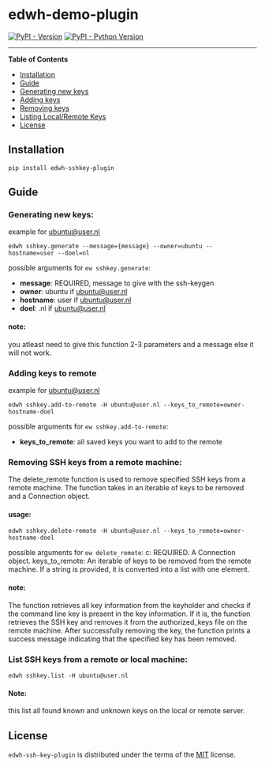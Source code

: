 # edwh-demo-plugin

[![PyPI - Version](https://img.shields.io/pypi/v/edwh-demo-plugin.svg)](https://pypi.org/project/edwh-demo-plugin)
[![PyPI - Python Version](https://img.shields.io/pypi/pyversions/edwh-demo-plugin.svg)](https://pypi.org/project/edwh-demo-plugin)

-----

**Table of Contents**

- [Installation](#installation)
- [Guide](#guide)
- [Generating new keys](#generating-new-keys)
- [Adding keys](#adding-keys-to-remote)
- [Removing keys](#removing-ssh-keys-from-a-remote-machine)
- [Listing Local/Remote Keys](#list-ssh-keys-from-a-remote-or-local-machine)
- [License](#license)

## Installation

```console
pip install edwh-sshkey-plugin
```

## Guide
### Generating new keys:
example for ubuntu@user.nl
```console
edwh sshkey.generate --message={message} --owner=ubuntu --hostname=user --doel=nl
```

possible arguments for `ew sshkey.generate`:
- **message**: REQUIRED, message to give with the ssh-keygen
- **owner**: ubuntu if ubuntu@user.nl
- **hostname**: user if ubuntu@user.nl
- **doel**: .nl if ubuntu@user.nl

#### note:
you atleast need to give this function 2-3 parameters and a message else it will not work.

### Adding keys to remote
example for ubuntu@user.nl
```console
edwh sshkey.add-to-remote -H ubuntu@user.nl --keys_to_remote=owner-hostname-doel
```

possible arguments for `ew sshkey.add-to-remote`:
- **keys_to_remote**: all saved keys you want to add to the remote

### Removing SSH keys from a remote machine:
The delete_remote function is used to remove specified SSH keys from a remote machine. 
The function takes in an iterable of keys to be removed and a Connection object.

#### usage:
```console
edwh sshkey.delete-remote -H ubuntu@user.nl --keys_to_remote=owner-hostname-doel
```

possible arguments for `ew delete_remote`:
c: REQUIRED. A Connection object.
keys_to_remote: An iterable of keys to be removed from the remote machine. If a string is provided, it is converted into a list with one element.

#### note:
The function retrieves all key information from the keyholder and checks if the command line key is present in the key information. 
If it is, the function retrieves the SSH key and removes it from the authorized_keys file on the remote machine.
After successfully removing the key, the function prints a success message indicating that the specified key has been removed.

### List SSH keys from a remote or local machine:
```console
edwh sshkey.list -H ubuntu@user.nl
```

#### Note:
this list all found known and unknown keys on the local or remote server.

## License
`edwh-ssh-key-plugin` is distributed under the terms of the [MIT](https://spdx.org/licenses/MIT.html) license.
